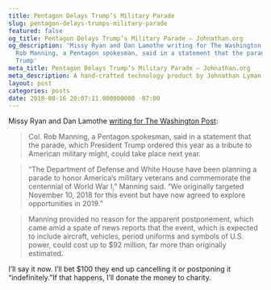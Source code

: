 ```yaml
---
title: Pentagon Delays Trump’s Military Parade
slug: pentagon-delays-trumps-military-parade
featured: false
og_title: Pentagon Delays Trump’s Military Parade – Johnathan.org
og_description: 'Missy Ryan and Dan Lamothe writing for The Washington Post : Col.
  Rob Manning, a Pentagon spokesman, said in a statement that the parade, which President
  Trump'
meta_title: Pentagon Delays Trump’s Military Parade – Johnathan.org
meta_description: A hand-crafted technology product by Johnathan Lyman
layout: post
categories: posts
date: 2018-08-16 20:07:11.000000000 -07:00
---
```


Missy Ryan and Dan Lamothe [writing for The Washington Post](https://www.washingtonpost.com/world/national-security/trumps-military-parade-may-cost-three-times-more-than-first-estimates/2018/08/16/15159b44-a17e-11e8-93e3-24d1703d2a7a_story.html):

> Col. Rob Manning, a Pentagon spokesman, said in a statement that the parade, which President Trump ordered this year as a tribute to American military might, could take place next year.

> “The Department of Defense and White House have been planning a parade to honor America’s military veterans and commemorate the centennial of World War I,” Manning said. “We originally targeted November 10, 2018 for this event but have now agreed to explore opportunities in 2019.”

> Manning provided no reason for the apparent postponement, which came amid a spate of news reports that the event, which is expected to include aircraft, vehicles, period uniforms and symbols of U.S. power, could cost up to $92 million, far more than originally estimated.

I’ll say it now. I’ll bet $100 they end up cancelling it or postponing it “indefinitely.”If that happens, I’ll donate the money to charity.

